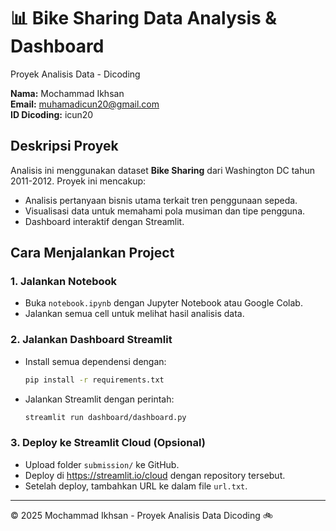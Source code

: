 # 📊 Bike Sharing Data Analysis & Dashboard

Proyek Analisis Data - Dicoding

**Nama:** Mochammad Ikhsan  
**Email:** muhamadicun20@gmail.com  
**ID Dicoding:** icun20

## Deskripsi Proyek

Analisis ini menggunakan dataset **Bike Sharing** dari Washington DC tahun 2011-2012. Proyek ini mencakup:
- Analisis pertanyaan bisnis utama terkait tren penggunaan sepeda.
- Visualisasi data untuk memahami pola musiman dan tipe pengguna.
- Dashboard interaktif dengan Streamlit.

## Cara Menjalankan Project

### 1. Jalankan Notebook
- Buka `notebook.ipynb` dengan Jupyter Notebook atau Google Colab.
- Jalankan semua cell untuk melihat hasil analisis data.

### 2. Jalankan Dashboard Streamlit
- Install semua dependensi dengan:
  ```bash
  pip install -r requirements.txt
  ```
- Jalankan Streamlit dengan perintah:
  ```bash
  streamlit run dashboard/dashboard.py
  ```

### 3. Deploy ke Streamlit Cloud (Opsional)
- Upload folder `submission/` ke GitHub.
- Deploy di https://streamlit.io/cloud dengan repository tersebut.
- Setelah deploy, tambahkan URL ke dalam file `url.txt`.

---
© 2025 Mochammad Ikhsan - Proyek Analisis Data Dicoding 🚲